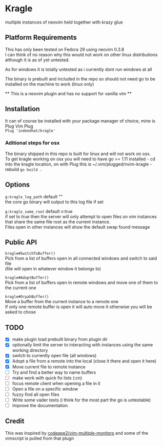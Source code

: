 # Kragle
multiple instances of neovim held together with krazy glue

## Platform Requirements
This has only been tested on Fedora 29 using neovim 0.3.8\
I can think of no reason why this would not work on other linux distributions although it is as of
yet untested.

As for windows it is totally untested as i currently dont run windows at all

The binary is prebuilt and included in the repo so should not need go to be installed on the machine to work (linux only)

** This is a neovim plugin and has no support for vanilla vim **

## Installation
It can of course be installed with your package manager of choice, mine is Plug
Vim Plug\
`Plug 'indeedhat/kragle'`

### Aditional steps for osx
The binary shipped in this repo is built for linux and will not work on osx.\
To get kragle working on osx you will need to have go >= 1.11 installed 
    - cd into the kragle location, on with Plug this is ~/.vim/plugged/nvim-kragle
    - rebuild `go build .`


## Options
`g:kragle_log_path` default ""\
the core go binary will output to this log file if set

`g:kragle_same_root` default v:true\
if set to true then the server will only attempt to open files on vim instances that share the same file root
as the current instance.\
Files open in other instances will show the default swap found message

## Public API
`kragle#SwitchToBuffer()`\
Pick from a list of buffers open in all connected windows and switch to said file\
(file will open in whatever window it belongs to)

`kragle#AdoptBuffer()`\
Pick from a list of buffers open in remote windows and move one of them to the current one

`kragle#OrpahBuffer()`\
Move a buffer from the current instance to a remote one\
If only one remote buffer is open it will auto move it otherwise you will be asked to chose

## TODO
- [x] make plugin load prebuilt binary from plugin dir
- [x] optionally limit the server to interacting with instances using the same working directory
- [x] switch to currently open file (all windows)
- [x] Adopt a file from a remote into the local (close it there and open it here)
- [x] Move current file to remote instance
- [ ] Try and find a better way to name buffers
- [ ] make work with quick fix lists (:cn)
- [ ] focus remote client when opening a file in it
- [ ] Open a file on a specific window
- [ ] fuzzy find all open files
- [ ] Write some vader tests (i think for the most part the go is untestable)
- [ ] Improve the documentation

## Credit
This was inspired by [codeape2/vim-multiple-monitors](https://github.com/codeape2/vim-multiple-monitors) and some
of the vimscript is pulled from that plugn
